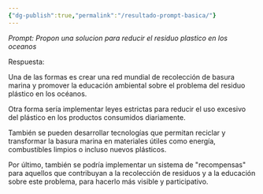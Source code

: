 ```yaml
---
{"dg-publish":true,"permalink":"/resultado-prompt-basica/"}
---
```


*Prompt: Propon una solucion para reducir el residuo plastico en los oceanos*

Respuesta:

Una de las formas es crear una red mundial de recolección de basura marina y promover la educación ambiental sobre el problema del residuo plástico en
los océanos.

Otra forma sería implementar leyes estrictas para reducir el uso excesivo del plástico en los productos consumidos diariamente.

También se pueden desarrollar tecnologías que permitan reciclar y transformar la basura marina en materiales útiles como energía, combustibles limpios
o incluso nuevos plásticos.

Por último, también se podría implementar un sistema de "recompensas" para aquellos que contribuyan a la recolección de residuos y a la educación
sobre este problema, para hacerlo más visible y participativo.